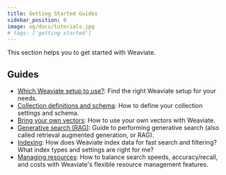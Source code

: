 ```yaml
---
title: Getting Started Guides
sidebar_position: 0
image: og/docs/tutorials.jpg
# tags: ['getting started']
---
```


This section helps you to get started with Weaviate.

## Guides

- [Which Weaviate setup to use?](./which-weaviate.md): Find the right Weaviate setup for your needs.
- [Collection definitions and schema](./schema.md): How to define your collection settings and schema.
- [Bring your own vectors](./custom-vectors.mdx): How to use your own vectors with Weaviate.
- [Generative search (RAG)](./generative.md): Guide to performing generative search (also called retrieval augmented generation, or RAG).
- [Indexing](./indexing.md): How does Weaviate index data for fast search and filtering? What index types and settings are right for me?
- [Managing resources](./managing-resources/index.mdx): How to balance search speeds, accuracy/recall, and costs with Weaviate's flexible resource management features.
